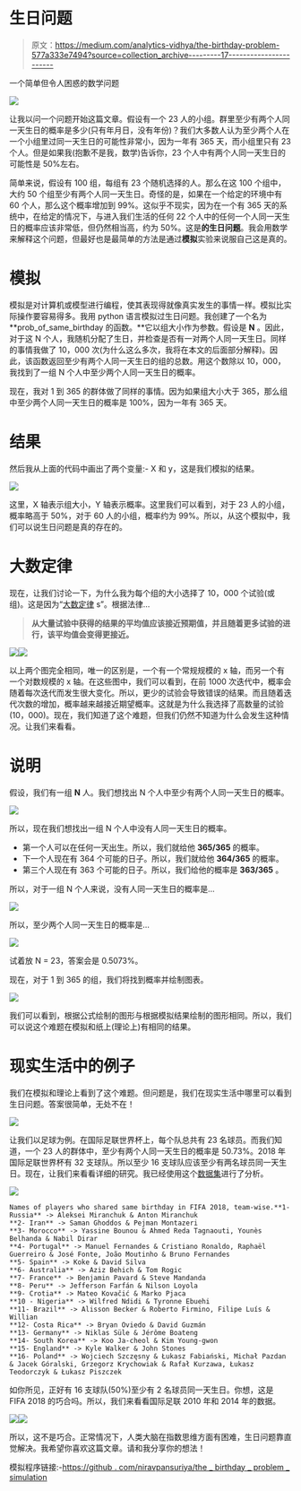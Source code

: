 # 生日问题

> 原文：<https://medium.com/analytics-vidhya/the-birthday-problem-577a333e7494?source=collection_archive---------17----------------------->

一个简单但令人困惑的数学问题

![](img/4b48a8714ec6753a4e4be5f01d6bbced.png)

让我以问一个问题开始这篇文章。假设有一个 23 人的小组。群里至少有两个人同一天生日的概率是多少(只有年月日，没有年份)？我们大多数人认为至少两个人在一个小组里过同一天生日的可能性非常小，因为一年有 365 天，而小组里只有 23 个人。但是如果我(抱歉不是我，数学)告诉你，23 个人中有两个人同一天生日的可能性是 50%左右。

简单来说，假设有 100 组，每组有 23 个随机选择的人。那么在这 100 个组中，大约 50 个组至少有两个人同一天生日。奇怪的是，如果在一个给定的环境中有 60 个人，那么这个概率增加到 99%。这似乎不现实，因为在一个有 365 天的系统中，在给定的情况下，与进入我们生活的任何 22 个人中的任何一个人同一天生日的概率应该非常低，但仍然相当高，约为 50%。这是**的生日问题**。我会用数学来解释这个问题，但最好也是最简单的方法是通过**模拟**实验来说服自己这是真的。

# 模拟

模拟是对计算机或模型进行编程，使其表现得就像真实发生的事情一样。模拟比实际操作要容易得多。我用 python 语言模拟过生日问题。我创建了一个名为 **prob_of_same_birthday 的函数。**它以组大小作为参数。假设是 **N** 。因此，对于这 N 个人，我随机分配了生日，并检查是否有一对两个人同一天生日。同样的事情我做了 10，000 次(为什么这么多次，我将在本文的后面部分解释)。因此，该函数返回至少有两个人同一天生日的组的总数。用这个数除以 10，000，我找到了一组 N 个人中至少两个人同一天生日的概率。

现在，我对 1 到 365 的群体做了同样的事情。因为如果组大小大于 365，那么组中至少两个人同一天生日的概率是 100%，因为一年有 365 天。

# 结果

然后我从上面的代码中画出了两个变量:- X 和 y，这是我们模拟的结果。

![](img/cc1794c9b0630675a04c0679cb8b1411.png)

这里，X 轴表示组大小，Y 轴表示概率。这里我们可以看到，对于 23 人的小组，概率略高于 50%，对于 60 人的小组，概率约为 99%。所以，从这个模拟中，我们可以说生日问题是真的存在的。

# 大数定律

现在，让我们讨论一下，为什么我为每个组的大小选择了 10，000 个试验(或组)。这是因为“[大数定律](https://en.wikipedia.org/wiki/Law_of_large_numbers) s”。根据法律…

> **从大量试验中获得的结果的平均值应该接近预期值，并且随着更多试验的进行，该平均值会变得更接近。**

![](img/4d9605615bec1d7c55c23c5cc7ba8767.png)![](img/f52b9e57270250ec627c1c6303c28220.png)

以上两个图完全相同，唯一的区别是，一个有一个常规规模的 x 轴，而另一个有一个对数规模的 x 轴。在这些图中，我们可以看到，在前 1000 次迭代中，概率会随着每次迭代而发生很大变化。所以，更少的试验会导致错误的结果。而且随着迭代次数的增加，概率越来越接近期望概率。这就是为什么我选择了高数量的试验(10，000)。现在，我们知道了这个难题，但我们仍然不知道为什么会发生这种情况。让我们来看看。

# 说明

假设，我们有一组 **N** 人。我们想找出 N 个人中至少有两个人同一天生日的概率。

![](img/b112477071b4169eb7172e17036bb046.png)

所以，现在我们想找出一组 N 个人中没有人同一天生日的概率。

*   第一个人可以在任何一天出生。所以，我们就给他 **365/365** 的概率。
*   下一个人现在有 364 个可能的日子。所以，我们就给他 **364/365** 的概率。
*   第三个人现在有 363 个可能的日子。所以，我们给他的概率是 **363/365** 。

所以，对于一组 N 个人来说，没有人同一天生日的概率是…

![](img/28c7782da77f25804582eff8a3abf11f.png)

所以，至少两个人同一天生日的概率是…

![](img/9c85bb0484538fa1a4afadb9b19d8bc4.png)

试着放 N = 23，答案会是 0.5073%。

现在，对于 1 到 365 的组，我们将找到概率并绘制图表。

![](img/0a57ab2bafe57ad1b16b22ee3f2e0564.png)

我们可以看到，根据公式绘制的图形与根据模拟结果绘制的图形相同。所以，我们可以说这个难题在模拟和纸上(理论上)有相同的结果。

# 现实生活中的例子

我们在模拟和理论上看到了这个难题。但问题是，我们在现实生活中哪里可以看到生日问题。答案很简单，无处不在！

![](img/4de74dfa4534a6807451d2c3dd0ab233.png)

让我们以足球为例。在国际足联世界杯上，每个队总共有 23 名球员。而我们知道，一个 23 人的群体中，至少有两个人同一天生日的概率是 50.73%。2018 年国际足联世界杯有 32 支球队。所以至少 16 支球队应该至少有两名球员同一天生日。现在，让我们来看看详细的研究。我已经使用这个[数据集](https://pastebin.com/djNgEsrm)进行了分析。

![](img/d4f673082d600ffa315c0d97c00ba82f.png)

```
Names of players who shared same birthday in FIFA 2018, team-wise.**1- Russia** -> Aleksei Miranchuk & Anton Miranchuk
**2- Iran** -> Saman Ghoddos & Pejman Montazeri
**3- Morocco** -> Yassine Bounou & Ahmed Reda Tagnaouti, Younès Belhanda & Nabil Dirar
**4- Portugal** -> Manuel Fernandes & Cristiano Ronaldo, Raphaël Guerreiro & José Fonte, João Moutinho & Bruno Fernandes
**5- Spain** -> Koke & David Silva
**6- Australia** -> Aziz Behich & Tom Rogic
**7- France** -> Benjamin Pavard & Steve Mandanda
**8- Peru** -> Jefferson Farfán & Nilson Loyola
**9- Crotia** -> Mateo Kovačić & Marko Pjaca
**10 - Nigeria** -> Wilfred Ndidi & Tyronne Ebuehi
**11- Brazil** -> Alisson Becker & Roberto Firmino, Filipe Luís & Willian
**12- Costa Rica** -> Bryan Oviedo & David Guzmán
**13- Germany** -> Niklas Süle & Jérôme Boateng
**14- South Korea** -> Koo Ja-cheol & Kim Young-gwon
**15- England** -> Kyle Walker & John Stones
**16- Poland** -> Wojciech Szczęsny & Łukasz Fabiański, Michał Pazdan & Jacek Góralski, Grzegorz Krychowiak & Rafał Kurzawa, Łukasz Teodorczyk & Łukasz Piszczek
```

如你所见，正好有 16 支球队(50%)至少有 2 名球员同一天生日。你想，这是 FIFA 2018 的巧合吗。所以，我们来看看国际足联 2010 年和 2014 年的数据。

![](img/c86ff8a4171c4e5c0330c978af851ca0.png)![](img/595e7ced376b0a0c5e9c69d169e3f0ef.png)

所以，这不是巧合。正常情况下，人类大脑在指数思维方面有困难，生日问题靠直觉解决。我希望你喜欢这篇文章。请和我分享你的想法！

模拟程序链接:-[https://github . com/niravpansuriya/the _ birthday _ problem _ simulation](https://github.com/niravpansuriya/the_birthday_problem_simulation)